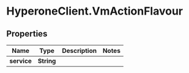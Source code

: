 # HyperoneClient.VmActionFlavour

## Properties

Name | Type | Description | Notes
------------ | ------------- | ------------- | -------------
**service** | **String** |  | 



